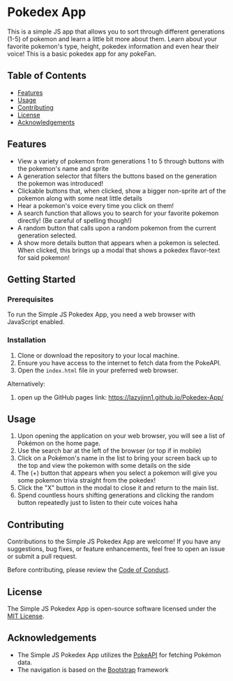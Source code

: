 # Pokedex App

This is a simple JS app that allows you to sort through different generations (1-5) of pokemon and learn a little bit more about them.
Learn about your favorite pokemon's type, height, pokedex information and even hear their voice! This is a basic pokedex app for 
any pokeFan.

## Table of Contents

- [Features](#features)
- [Usage](#usage)
- [Contributing](#contributing)
- [License](#license)
- [Acknowledgements](#acknowledgements)


## Features

- View a variety of pokemon from generations 1 to 5 through buttons with the pokemon's name and sprite
- A generation selector that filters the buttons based on the generation the pokemon was introduced!
- Clickable buttons that, when clicked, show a bigger non-sprite art of the pokemon along with some neat little details
- Hear a pokemon's voice every time you click on them!
- A search function that allows you to search for your favorite pokemon directly! (Be careful of spelling though!)
- A random button that calls upon a random pokemon from the current generation selected.
- A show more details button that appears when a pokemon is selected. When clicked, this brings up a modal that shows a pokedex flavor-text for said pokemon!

## Getting Started

### Prerequisites

To run the Simple JS Pokedex App, you need a web browser with JavaScript enabled.

### Installation

1. Clone or download the repository to your local machine.
2. Ensure you have access to the internet to fetch data from the PokeAPI.
3. Open the `index.html` file in your preferred web browser.

Alternatively:
1. open up the GitHub pages link: https://lazyjinn1.github.io/Pokedex-App/

## Usage

1. Upon opening the application on your web browser, you will see a list of Pokémon on the home page.
2. Use the search bar at the left of the browser (or top if in mobile)
3. Click on a Pokémon's name in the list to bring your screen back up to the top and view the pokemon with some details on the side
4. The (+) button that appears when you select a pokemon will give you some pokemon trivia straight from the pokedex!
5. Click the "X" button in the modal to close it and return to the main list.
6. Spend countless hours shifting generations and clicking the random button repeatedly just to listen to their cute voices haha

## Contributing

Contributions to the Simple JS Pokedex App are welcome! If you have any suggestions, bug fixes, or feature enhancements, feel free to open an issue or submit a pull request.

Before contributing, please review the [Code of Conduct](CODE_OF_CONDUCT.md).

## License

The Simple JS Pokedex App is open-source software licensed under the [MIT License](LICENSE).

## Acknowledgements

- The Simple JS Pokedex App utilizes the [PokeAPI](https://pokeapi.co/) for fetching Pokémon data.
- The navigation is based on the [Bootstrap](https://getbootstrap.com/) framework
